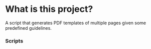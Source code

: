 # What is this project?
A script that generates PDF templates of multiple pages given some predefined guidelines.
### Scripts
